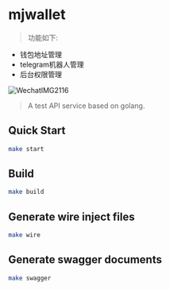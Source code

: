 # mjwallet

> 功能如下: 
- 钱包地址管理
- telegram机器人管理
- 后台权限管理

![WechatIMG2116](https://github.com/user-attachments/assets/d7aea0ae-4e20-4188-88b7-c9fa3165fcd1)


> A test API service based on golang.

## Quick Start

```bash
make start
```

## Build

```bash
make build
```

## Generate wire inject files

```bash
make wire
```

## Generate swagger documents

```bash
make swagger
```

